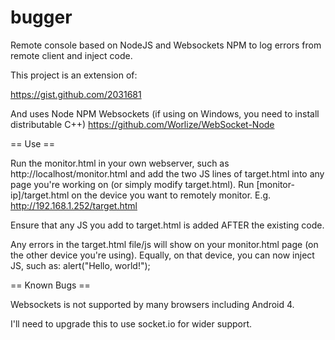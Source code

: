 bugger
======

Remote console based on NodeJS and Websockets NPM to log errors from remote client and inject code.

This project is an extension of:

https://gist.github.com/2031681

And uses Node NPM Websockets (if using on Windows, you need to install distributable C++)
https://github.com/Worlize/WebSocket-Node

== Use ==

Run the monitor.html in your own webserver, such as http://localhost/monitor.html and add the two JS lines of target.html into any page you're working
on (or simply modify target.html).  Run [monitor-ip]/target.html on the device you want to remotely monitor.  E.g. http://192.168.1.252/target.html

Ensure that any JS you add to target.html is added AFTER the existing code.

Any errors in the target.html file/js will show on your monitor.html page (on the other device you're using).  Equally, on that device, you can now
inject JS, such as:
alert("Hello, world!");

== Known Bugs ==

Websockets is not supported by many browsers including Android 4.

I'll need to upgrade this to use socket.io for wider support.